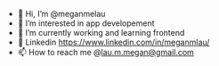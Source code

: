 - 👋 Hi, I’m @meganmelau
- 👀 I’m interested in app developement
- 🌱 I’m currently working and learning frontend
- 💞️ Linkedin https://www.linkedin.com/in/meganmlau/
- 📫 How to reach me @lau.m.megan@gmail.com

<!---
meganmelau/meganmelau is a ✨ special ✨ repository because its `README.md` (this file) appears on your GitHub profile.
You can click the Preview link to take a look at your changes.
--->
